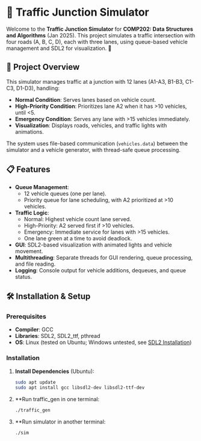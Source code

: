 # 🚦 Traffic Junction Simulator

Welcome to the **Traffic Junction Simulator** for **COMP202: Data Structures and Algorithms** (Jan 2025). This project simulates a traffic intersection with four roads (A, B, C, D), each with three lanes, using queue-based vehicle management and SDL2 for visualization. 🚗


## 🌟 Project Overview

This simulator manages traffic at a junction with 12 lanes (A1-A3, B1-B3, C1-C3, D1-D3), handling:
- **Normal Condition**: Serves lanes based on vehicle count.
- **High-Priority Condition**: Prioritizes lane A2 when it has >10 vehicles, until <5.
- **Emergency Condition**: Serves any lane with >15 vehicles immediately.
- **Visualization**: Displays roads, vehicles, and traffic lights with animations.


The system uses file-based communication (`vehicles.data`) between the simulator and a vehicle generator, with thread-safe queue processing.

## 📋 Features

- **Queue Management**:
  - 12 vehicle queues (one per lane).
  - Priority queue for lane scheduling, with A2 prioritized at >10 vehicles.
- **Traffic Logic**:
  - Normal: Highest vehicle count lane served.
  - High-Priority: A2 served first if >10 vehicles.
  - Emergency: Immediate service for lanes with >15 vehicles.
  - One lane green at a time to avoid deadlock.
- **GUI**: SDL2-based visualization with animated lights and vehicle movement.
- **Multithreading**: Separate threads for GUI rendering, queue processing, and file reading.
- **Logging**: Console output for vehicle additions, dequeues, and queue status.


## 🛠️ Installation & Setup

### Prerequisites
- **Compiler**: GCC
- **Libraries**: SDL2, SDL2_ttf, pthread
- **OS**: Linux (tested on Ubuntu; Windows untested, see [SDL2 Installation](https://wiki.libsdl.org/SDL2/Installation))

### Installation
1. **Install Dependencies** (Ubuntu):
   ```bash
   sudo apt update
   sudo apt install gcc libsdl2-dev libsdl2-ttf-dev
2. **Run traffic_gen in one terminal:
   ```bash
   ./traffic_gen
3. **Run simulator in another terminal:
   ```bash
   ./sim
